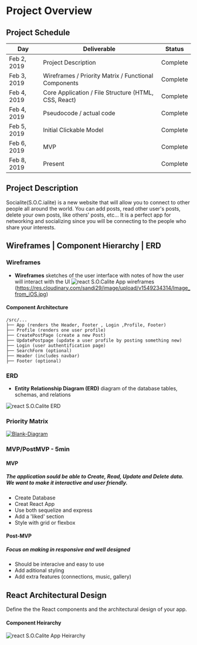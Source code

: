 # Project Overview



## Project Schedule

|  Day | Deliverable | Status
|---|---| ---|
|Feb 2, 2019| Project Description | Complete
|Feb 3, 2019| Wireframes / Priority Matrix / Functional Components | Complete
|Feb 4, 2019| Core Application / File Structure (HTML, CSS, React) | Complete
|Feb 4, 2019| Pseudocode / actual code | Complete
|Feb 5, 2019| Initial Clickable Model  | Complete
|Feb 6, 2019| MVP | Complete
|Feb 8, 2019| Present | Complete


## Project Description

Socialite(S.O.C.ialite) is a new website that will allow you to connect to other people all around the world. You can add posts, read other user's posts, delete your own posts, like others' posts, etc... It is a perfect app for networking and socializing since you will be connecting to the people who share your interests.

## Wireframes | Component Hierarchy | ERD

### Wireframes

 - **Wireframes** sketches of the user interface with notes of how the user will interact with the UI
![react S.O.Calite App wireframes](https://res.cloudinary.com/sandi29/image/upload/v1549234311/Image_from_iOS_1.jpg)
(https://res.cloudinary.com/sandi29/image/upload/v1549234314/Image_from_iOS.jpg)

#### Component Architecture

	/src/...
	├── App (renders the Header, Footer , Login ,Profile, Footer)
	├── Profile (renders one user profile)
	├── CreatePostPage (create a new Post)
	├── UpdatePostpage (update a user profile by posting something new)
	├── Login (user authentification page)
	├── SearchForm (optional)
	├── Header (includes navbar)
	├── Footer (optional)


### ERD

- **Entity Relationship Diagram (ERD)** diagram of the database tables, schemas, and relations 

![react S.O.Calite ERD](https://res.cloudinary.com/sandi29/image/upload/v1549234311/Image_from_iOS_2.jpg)

### Priority Matrix

<a href="https://ibb.co/2YLKjpG"><img src="https://i.ibb.co/2YLKjpG/Blank-Diagram.jpg" alt="Blank-Diagram" border="0"></a>

### MVP/PostMVP - 5min

#### MVP

##### The application sould be able to Create, Read, Update and Delete data. We want to make it interactive and user friendly. 
- Create Database
- Creat React App
- Use both sequelize and express
- Add a 'liked' section
- Style with grid or flexbox

#### Post-MVP
##### Focus on making in responsive and well designed
- Should be interacive and easy to use
- Add aditional styling
- Add extra features (connections, music, gallery)


## React Architectural Design

Define the the React components and the architectural design of your app.

#### Component Heirarchy

![react S.O.Calite App Heirarchy](https://res.cloudinary.com/sandi29/image/upload/v1549234311/Image_from_iOS_2.jpg)
